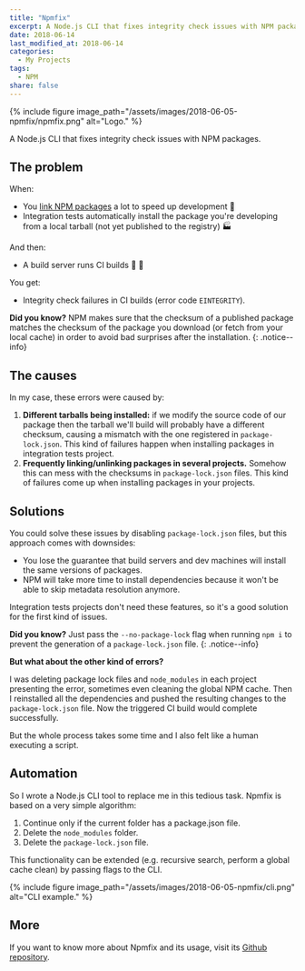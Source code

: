 ```yaml
---
title: "Npmfix"
excerpt: A Node.js CLI that fixes integrity check issues with NPM packages.
date: 2018-06-14
last_modified_at: 2018-06-14
categories:
  - My Projects
tags:
  - NPM
share: false
---
```


{% include figure image_path="/assets/images/2018-06-05-npmfix/npmfix.png" alt="Logo." %}

A Node.js CLI that fixes integrity check issues with NPM packages.

## The problem

When:

- You [link NPM packages](https://docs.npmjs.com/cli/link) a lot to speed up development :rocket:
- Integration tests automatically install the package you're developing from a local tarball (not yet published to the registry) :factory:

And then:

- A build server runs CI builds :wrench: :hammer:

You get:

- Integrity check failures in CI builds (error code `EINTEGRITY`).

**Did you know?** NPM makes sure that the checksum of a published package matches the checksum of the package you download (or fetch from your local cache) in order to avoid bad surprises after the installation.
{: .notice--info}

## The causes

In my case, these errors were caused by:

1. **Different tarballs being installed:** if we modify the source code of our package then the tarball we'll build will probably have a different checksum, causing a mismatch with the one registered in `package-lock.json`. This kind of failures happen when installing packages in integration tests project.
2. **Frequently linking/unlinking packages in several projects.** Somehow this can mess with the checksums in `package-lock.json` files. This kind of failures come up when installing packages in your projects.

## Solutions

You could solve these issues by disabling `package-lock.json` files, but this approach comes with downsides:

- You lose the guarantee that build servers and dev machines will install the same versions of packages.
- NPM will take more time to install dependencies because it won't be able to skip metadata resolution anymore.

Integration tests projects don't need these features, so it's a good solution for the first kind of issues.

**Did you know?** Just pass the `--no-package-lock` flag when running `npm i` to prevent the generation of a `package-lock.json` file.
{: .notice--info}

**But what about the other kind of errors?**

I was deleting package lock files and `node_modules` in each project presenting the error, sometimes even cleaning the global NPM cache. Then I reinstalled all the dependencies and pushed the resulting changes to the `package-lock.json` file. Now the triggered CI build would complete successfully.

But the whole process takes some time and I also felt like a human executing a script.

## Automation

So I wrote a Node.js CLI tool to replace me in this tedious task. Npmfix is based on a very simple algorithm:

1. Continue only if the current folder has a package.json file.
2. Delete the `node_modules` folder.
3. Delete the `package-lock.json` file.

This functionality can be extended (e.g. recursive search, perform a global cache clean) by passing flags to the CLI.

{% include figure image_path="/assets/images/2018-06-05-npmfix/cli.png" alt="CLI example." %}

## More

If you want to know more about Npmfix and its usage, visit its [Github repository](https://github.com/labarilem/npmfix).